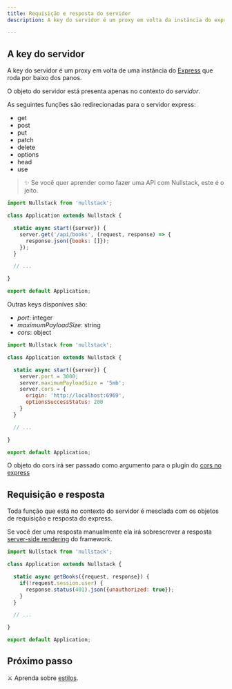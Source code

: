 ```yaml
---
title: Requisição e resposta do servidor
description: A key do servidor é um proxy em volta da instância do express, que roda o Nullstack por baixo dos panos

---
```


## A key do servidor

A key do servidor é um proxy em volta de uma instância do [Express](https://expressjs.com) que roda por baixo dos panos.

O objeto do servidor está presenta apenas no contexto do *servidor*.

As seguintes funções são redirecionadas para o servidor express:

- get
- post
- put
- patch
- delete
- options
- head
- use


> ✨ Se você quer aprender como fazer uma API com Nullstack, este é o jeito.

```jsx
import Nullstack from 'nullstack';

class Application extends Nullstack {

  static async start({server}) {
    server.get('/api/books', (request, response) => {
      response.json({books: []});
    });
  }

  // ...

}

export default Application;
```

Outras keys disponíves são:

- *port*: integer
- *maximumPayloadSize*: string
- *cors*: object

```jsx
import Nullstack from 'nullstack';

class Application extends Nullstack {

  static async start({server}) {
    server.port = 3000;
    server.maximumPayloadSize = '5mb';
    server.cors = {
      origin: 'http://localhost:6969',
      optionsSuccessStatus: 200
    }
  }

  // ...

}

export default Application;
```

O objeto do cors irá ser passado como argumento para o plugin do [cors no express](https://expressjs.com/en/resources/middleware/cors.html)

## Requisição e resposta

Toda função que está no contexto do servidor é mesclada com os objetos de requisição e resposta do express.

Se você der uma resposta manualmente ela irá sobrescrever a resposta [server-side rendering](/server-side-rendering) do framework.

```jsx
import Nullstack from 'nullstack';

class Application extends Nullstack {

  static async getBooks({request, response}) {
    if(!request.session.user) {
      response.status(401).json({unauthorized: true});
    }
  }

  // ...

}

export default Application;
```

## Próximo passo

⚔ Aprenda sobre [estilos](/styles).